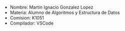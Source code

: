  
+ Nombre: Martin Ignacio Gonzalez Lopez
+ Materia: Alumno de Algoritmos y Estructura de Datos 
+ Comision: K1051 
+ Compilador: VSCode
